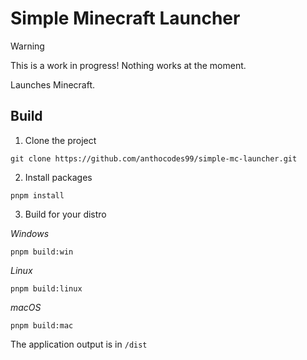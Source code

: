 # Simple Minecraft Launcher

> [!WARNING]
> This is a work in progress! Nothing works at the moment.

Launches Minecraft.

## Build

1. Clone the project

```
git clone https://github.com/anthocodes99/simple-mc-launcher.git
```

2. Install packages

```
pnpm install
```

3. Build for your distro

_Windows_
```
pnpm build:win
```

_Linux_
```
pnpm build:linux
```

_macOS_
```
pnpm build:mac
```

The application output is in `/dist`

